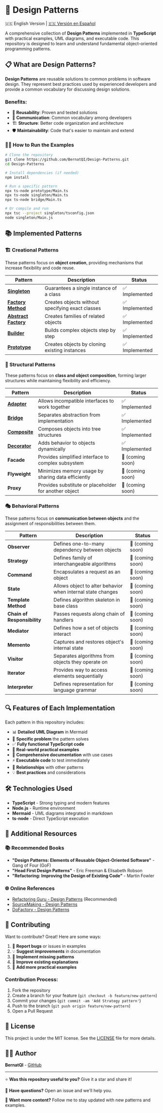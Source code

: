 # 🎯 Design Patterns

🇺🇸 English Version | [🇪🇸 Versión en Español](./README.es.md)

A comprehensive collection of **Design Patterns** implemented in **TypeScript** with practical examples, UML diagrams, and executable code. This repository is designed to learn and understand fundamental object-oriented programming patterns.

## 📋 What are Design Patterns?

**Design Patterns** are reusable solutions to common problems in software design. They represent best practices used by experienced developers and provide a common vocabulary for discussing design solutions.

### Benefits:
- 🔄 **Reusability**: Proven and tested solutions
- 📖 **Communication**: Common vocabulary among developers  
- 🏗️ **Structure**: Better code organization and architecture
- 🛡️ **Maintainability**: Code that's easier to maintain and extend

### 🏃‍♂️ How to Run the Examples

```bash
# Clone the repository
git clone https://github.com/BernatQI/Design-Patterns.git
cd Design-Patterns

# Install dependencies (if needed)
npm install

# Run a specific pattern
npx ts-node prototype/Main.ts
npx ts-node singleton/Main.ts
npx ts-node bridge/Main.ts

# Or compile and run
npx tsc --project singleton/tsconfig.json
node singleton/Main.js
```

## 📚 Implemented Patterns

### 🏗️ Creational Patterns
These patterns focus on **object creation**, providing mechanisms that increase flexibility and code reuse.

| Pattern | Description | Status |
|---------|-------------|---------|
| [**Singleton**](./singleton/) | Guarantees a single instance of a class | ✅ Implemented |
| [**Factory Method**](./factory/) | Creates objects without specifying exact classes | ✅ Implemented |
| [**Abstract Factory**](./abstract-factory/) | Creates families of related objects | ✅ Implemented |
| [**Builder**](./builder/) | Builds complex objects step by step | ✅ Implemented |
| [**Prototype**](./prototype/) | Creates objects by cloning existing instances | ✅ Implemented |

### 🔗 Structural Patterns
These patterns focus on **class and object composition**, forming larger structures while maintaining flexibility and efficiency.

| Pattern | Description | Status |
|---------|-------------|---------|
| [**Adapter**](./adapter/) | Allows incompatible interfaces to work together | ✅ Implemented |
| [**Bridge**](./bridge/) | Separates abstraction from implementation | ✅ Implemented |
| [**Composite**](./composite/) | Composes objects into tree structures | ✅ Implemented |
| [**Decorator**](./decorator/) | Adds behavior to objects dynamically | ✅ Implemented |
| **Facade** | Provides simplified interface to complex subsystem | 🔄 (coming soon) |
| **Flyweight** | Minimizes memory usage by sharing data efficiently | 🔄 (coming soon) |
| **Proxy** | Provides substitute or placeholder for another object | 🔄 (coming soon) |

### 🎭 Behavioral Patterns
These patterns focus on **communication between objects** and the assignment of responsibilities between them.

| Pattern | Description | Status |
|---------|-------------|---------|
| **Observer** | Defines one-to-many dependency between objects | 🔄 (coming soon) |
| **Strategy** | Defines family of interchangeable algorithms | 🔄 (coming soon) |
| **Command** | Encapsulates a request as an object | 🔄 (coming soon) |
| **State** | Allows object to alter behavior when internal state changes | 🔄 (coming soon) |
| **Template Method** | Defines algorithm skeleton in base class | 🔄 (coming soon) |
| **Chain of Responsibility** | Passes requests along chain of handlers | 🔄 (coming soon) |
| **Mediator** | Defines how a set of objects interact | 🔄 (coming soon) |
| **Memento** | Captures and restores object's internal state | 🔄 (coming soon) |
| **Visitor** | Separates algorithms from objects they operate on | 🔄 (coming soon) |
| **Iterator** | Provides way to access elements sequentially | 🔄 (coming soon) |
| **Interpreter** | Defines representation for language grammar | 🔄 (coming soon) |

## 🔍 Features of Each Implementation

Each pattern in this repository includes:

- 📊 **Detailed UML Diagram** in Mermaid
- 🎯 **Specific problem** the pattern solves
- ✅ **Fully functional TypeScript code**
- 🧪 **Real-world practical examples**
- 📝 **Comprehensive documentation** with use cases
- ⚡ **Executable code** to test immediately
- 🔗 **Relationships** with other patterns
- 💡 **Best practices** and considerations

## 🛠️ Technologies Used

- **TypeScript** - Strong typing and modern features
- **Node.js** - Runtime environment 
- **Mermaid** - UML diagrams integrated in markdown
- **ts-node** - Direct TypeScript execution

## 📖 Additional Resources

### 📚 Recommended Books
- **"Design Patterns: Elements of Reusable Object-Oriented Software"** - Gang of Four (GoF)
- **"Head First Design Patterns"** - Eric Freeman & Elisabeth Robson
- **"Refactoring: Improving the Design of Existing Code"** - Martin Fowler

### 🌐 Online References
- [Refactoring Guru - Design Patterns](https://refactoring.guru/design-patterns) (Recommended)
- [SourceMaking - Design Patterns](https://sourcemaking.com/design_patterns)
- [DoFactory - Design Patterns](https://www.dofactory.com/net/design-patterns)

## 🤝 Contributing

Want to contribute? Great! Here are some ways:

1. 🐛 **Report bugs** or issues in examples
2. 💡 **Suggest improvements** in documentation
3. 🔧 **Implement missing patterns**
4. 📝 **Improve existing explanations**
5. 🧪 **Add more practical examples**

### Contribution Process:
1. Fork the repository
2. Create a branch for your feature (`git checkout -b feature/new-pattern`)
3. Commit your changes (`git commit -am 'Add Strategy pattern'`)
4. Push to the branch (`git push origin feature/new-pattern`)
5. Open a Pull Request

## 📄 License

This project is under the MIT license. See the [LICENSE](LICENSE) file for more details.

## 👨‍💻 Author

**BernatQI** - [GitHub](https://github.com/BernatQI)

---

⭐ **Was this repository useful to you?** Give it a star and share it!

💬 **Have questions?** Open an issue and we'll help you.

🚀 **Want more content?** Follow me to stay updated with new patterns and examples.
